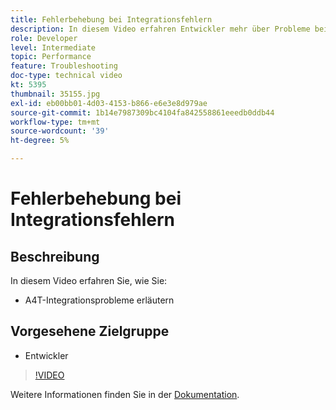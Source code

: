 ```yaml
---
title: Fehlerbehebung bei Integrationsfehlern
description: In diesem Video erfahren Entwickler mehr über Probleme bei der A4T-Integration.
role: Developer
level: Intermediate
topic: Performance
feature: Troubleshooting
doc-type: technical video
kt: 5395
thumbnail: 35155.jpg
exl-id: eb00bb01-4d03-4153-b866-e6e3e8d979ae
source-git-commit: 1b14e7987309bc4104fa842558861eeedb0ddb44
workflow-type: tm+mt
source-wordcount: '39'
ht-degree: 5%

---
```


# Fehlerbehebung bei Integrationsfehlern

## Beschreibung

In diesem Video erfahren Sie, wie Sie:

* A4T-Integrationsprobleme erläutern

## Vorgesehene Zielgruppe

* Entwickler

>[!VIDEO](https://video.tv.adobe.com/v/35155/?quality=12)

Weitere Informationen finden Sie in der [Dokumentation](https://experienceleague.adobe.com/docs/target/using/integrate/a4t/troubleshoot-a4t/a4t-troubleshooting.html?lang=en).
